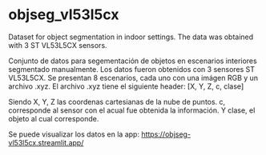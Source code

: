# objseg_vl53l5cx
Dataset for object segmentation in indoor settings. The data was obtained with 3 ST VL53L5CX sensors.

Conjunto de datos para segementación de objetos en escenarios interiores segmentado manualmente. 
Los datos fueron obtenidos con 3 sensores ST VL53L5CX.
Se presentan 8 escenarios, cada uno con una imágen RGB y un archivo .xyz.
El archivo .xyz tiene el siguiente header:
[X, Y, Z, c, clase]

Siendo X, Y, Z las coordenas cartesianas de la nube de puntos.
c, corresponde al sensor con el acual fue obtenida la información.
Y clase, el objeto al cual corresponde. 

Se puede visualizar los datos en la app:
https://objseg-vl53l5cx.streamlit.app/
